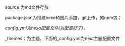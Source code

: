 source 为md文件存放

package.json为搭建hexo和图片添加，git上传，的npm包；

_config.yml为hexo配置文件(以配置好了)，_

_themes：为主题，下面的_config.yml为next主题配置文件
